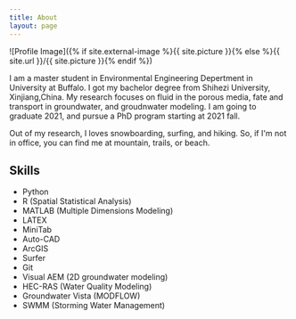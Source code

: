 ```yaml
---
title: About
layout: page
---
```

![Profile Image]({% if site.external-image %}{{ site.picture }}{% else %}{{ site.url }}/{{ site.picture }}{% endif %})

<p>I am a master student in Environmental Engineering Depertment in University
at Buffalo. I got my bachelor degree from Shihezi University, Xinjiang,China.
My research focuses on fluid in the porous media, fate and transport in groundwater, 
and groudnwater modeling. I am going to graduate 2021, and pursue a PhD program starting 
at 2021 fall.</p>

<p>Out of my research, I loves snowboarding, surfing, and hiking. So, if I'm not in 
office, you can find me at mountain, trails, or beach.</p>

<h2>Skills</h2>

<ul class="skill-list">
	<li>Python</li>
	<li>R (Spatial Statistical Analysis)</li>
	<li>MATLAB (Multiple Dimensions Modeling)</li>
	<li>LATEX</li>
	<li>MiniTab</li>
	<li>Auto-CAD</li>
	<li>ArcGIS</li>
	<li>Surfer</li>
	<li>Git</li>
	<li>Visual AEM (2D groundwater modeling)</li>
	<li>HEC-RAS (Water Quality Modeling)</li>
	<li>Groundwater Vista (MODFLOW)</li>
	<li>SWMM (Storming Water Management)</li>
</ul>


